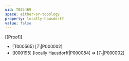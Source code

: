 ```yaml
---
uid: T025469
space: either-or-topology
property: locally-hausdorff
value: false
---
```

[[Proof]]

* [T000565] [$T_1$|P000002]
* [I000195] [locally Hausdorff|P000084] => [$T_1$|P000002]

